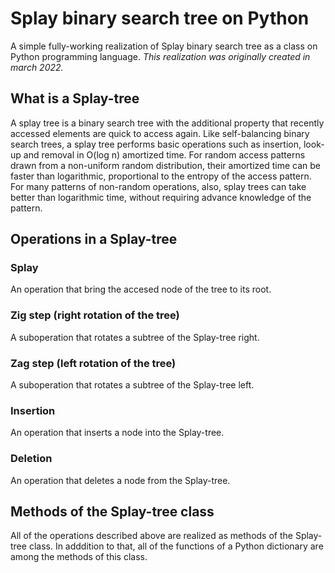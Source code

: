 # Splay binary search tree on Python
A simple fully-working realization of Splay binary search tree as a class on Python programming language.
_This realization was originally created in march 2022._
## What is a Splay-tree
A splay tree is a binary search tree with the additional property that recently accessed elements are quick to access again. Like self-balancing binary search trees, a splay tree performs basic operations such as insertion, look-up and removal in O(log n) amortized time. For random access patterns drawn from a non-uniform random distribution, their amortized time can be faster than logarithmic, proportional to the entropy of the access pattern. For many patterns of non-random operations, also, splay trees can take better than logarithmic time, without requiring advance knowledge of the pattern.
## Operations in a Splay-tree
### Splay
An operation that bring the accesed node of the tree to its root.
### Zig step (right rotation of the tree)
A suboperation that rotates a subtree of the Splay-tree right.
### Zag step (left rotation of the tree)
A suboperation that rotates a subtree of the Splay-tree left.
### Insertion
An operation that inserts a node into the Splay-tree.
### Deletion
An operation that deletes a node from the Splay-tree.
## Methods of the Splay-tree class
All of the operations described above are realized as methods of the Splay-tree class. In adddition to that, all of the functions of a Python dictionary are among the methods of this class.
